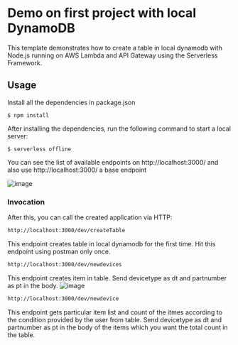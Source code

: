 <!--
title: 'How to setup Local dynamodb'
description: 'This template demonstrates how to create a table in local dynamodb with Node.js running on AWS Lambda and API Gateway using the Serverless Framework.'
layout: Doc
framework: v3
platform: AWS
language: nodeJS
authorName: 'Srushti Shetty'
-->

# Demo on first project with local DynamoDB

This template demonstrates how to create a table in local dynamodb with Node.js running on AWS Lambda and API Gateway using the Serverless Framework.

## Usage
Install all the dependencies in package.json 

```
$ npm install
```

After installing the dependencies, run the following command to start a local server:

```
$ serverless offline
```
You can see the list of available endpoints on http://localhost:3000/ and also use http://localhost:3000/ a base endpoint

![image](https://user-images.githubusercontent.com/90671944/180708961-adeddb38-d825-489a-a63d-ca2610a2380b.png)

### Invocation

After this, you can call the created application via HTTP:

```bash
http://localhost:3000/dev/createTable
```
This endpoint creates table in local dynamodb for the first time. Hit this endpoint using postman only once.

```bash
http://localhost:3000/dev/newdevices
```
This endpoint creates item in table.
Send devicetype as dt and partnumber as pt in the body.
![image](https://user-images.githubusercontent.com/90671944/180710012-5603aa9c-2c13-4729-aeed-7ebc8c2929df.png)

```bash
http://localhost:3000/dev/newdevice
```
This endpoint gets particular item list and count of the itmes according to the condition provided by the user from table.
Send devicetype as dt and partnumber as pt in the body of the items which you want the total count in the table.




